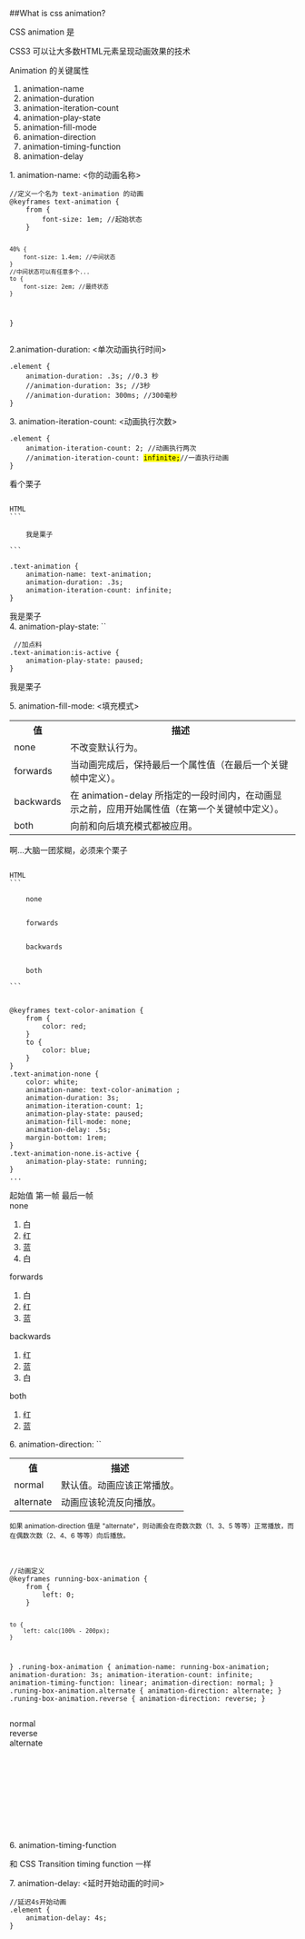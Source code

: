 ##What is css animation?
<section>
<p>CSS animation 是</p>
    CSS3 可以让大多数HTML元素呈现动画效果的技术
</section>
<section>
<p>Animation 的关键属性</p>
<ol>
    <li class="fragment">
        animation-name
    </li>
    <li class="fragment">
        animation-duration
    </li>
    <li class="fragment">
        animation-iteration-count
    </li>
    <li class="fragment">
        animation-play-state
    </li>
    <li class="fragment">
        animation-fill-mode
    </li>
    <li class="fragment">
        animation-direction
    </li>
    <li class="fragment">
        animation-timing-function
    </li>
    <li class="fragment">
        animation-delay
    </li>
</ol>
</section>
<section>
1. animation-name: <你的动画名称>
<pre><code data-trim data-noescape>//定义一个名为 text-animation 的动画
@keyframes text-animation {
    from {
        font-size: 1em; //起始状态
    }

    40% {
        font-size: 1.4em; //中间状态 
    }
    //中间状态可以有任意多个...
    to {
        font-size: 2em; //最终状态
    }
}
</code></pre>
</section>
<section>
2.animation-duration:  <单次动画执行时间>
<pre><code data-trim data-noescape>.element {
    animation-duration: .3s; //0.3 秒
    //animation-duration: 3s; //3秒
    //animation-duration: 300ms; //300毫秒
}
</code></pre>
</section>
<section>
3. animation-iteration-count: <动画执行次数>
<pre><code data-trim data-noescape>.element {
    animation-iteration-count: 2; //动画执行两次
    //animation-iteration-count: <mark>infinite;</mark>//一直执行动画
}
</code></pre>
</section>
<section>
看个栗子
<pre><code data-trim data-noescape>
HTML
```
<div class="text-animation">
    我是栗子
</div>
```
</code></pre>
<pre><code data-trim data-noescape>.text-animation {
    animation-name: text-animation;
    animation-duration: .3s;
    animation-iteration-count: infinite;
}
</code></pre>

<div class="fragment text-animation">
    我是栗子
</div>
</section>
<section>
4. animation-play-state: `<paused|running>`
<pre><code data-trim data-noescape> //加点料
.text-animation:is-active {
    animation-play-state: paused;
}
</code></pre>
<div class="fragment text-animation js-text-animation">
    我是栗子
</div>
<div class="fragment" data-type="text-animation" data-index=0 />
</section>
<section>
<p>5. animation-fill-mode: <填充模式></p>
<small>
    <table class="dataintable">
    <tbody><tr>
    <th style="width:15%;">值</th>
    <th>描述</th>
    </tr>
    <tr>
    <td>none</td>
    <td>不改变默认行为。</td>
    </tr>
    <tr>
    <td>forwards</td>
    <td>当动画完成后，保持最后一个属性值（在最后一个关键帧中定义）。</td>
    </tr>
    <tr>
    <td>backwards</td>
    <td>在 animation-delay 所指定的一段时间内，在动画显示之前，应用开始属性值（在第一个关键帧中定义）。</td>
    </tr>
    <tr>
    <td>both</td>
    <td>向前和向后填充模式都被应用。</td>
    </tr>
    </tbody></table>
</small>
</section>
<section>
<p>啊...大脑一团浆糊，必须来个栗子</p>
<pre><code data-trim data-noescape>
HTML
```
<div class="text-animation-none">
    none
</div>
<div class="text-animation-forwards">
    forwards
</div>
<div class="text-animation-backwards">
    backwards
</div>
<div class="text-animation-both">
    both
</div>
```
</code></pre>
</section>
<section>
<pre><code data-trim data-noescape>
@keyframes text-color-animation {
    from {
        color: red;
    }
    to {
        color: blue;
    }
}
.text-animation-none {
    color: white;
    animation-name: text-color-animation ;
    animation-duration: 3s;
    animation-iteration-count: 1;
    animation-play-state: paused;
    animation-fill-mode: none;
    animation-delay: .5s;
    margin-bottom: 1rem;
}
.text-animation-none.is-active {
    animation-play-state: running;
}
...
</code></pre>
</section>
<section>
<div>
    <span class="font-color-symbol">起始值</span>
    <span class="font-color-symbol-red">第一帧</span>
    <span class="font-color-symbol-blue">最后一帧</span>
    <div class="example-panel">
        <div class="example-panel-individual">
            <div class="text-animation-none js-fill-mode">
                none
            </div>
            <div class="fragment" data-type="fill-mode" data-index=0> </div>
            <ol class="fragment">
                <li>白</li>
                <li>红</li>
                <li>蓝</li>
                <li>白</li>
            </ol>
        </div>
        <div class="example-panel-individual">
            <div class="text-animation-forwards js-fill-mode">
                forwards
            </div>
            <div class="fragment" data-type="fill-mode" data-index=1 ></div>
            <ol class="fragment">
                <li>白</li>
                <li>红</li>
                <li>蓝</li>
            </ol>
        </div>
        <div class="example-panel-individual">
            <div class="text-animation-backwards js-fill-mode">
                backwards
            </div>
            <div class="fragment" data-type="fill-mode" data-index=2 ></div>
            <ol class="fragment">
                <li>红</li>
                <li>蓝</li>
                <li>白</li>
            </ol>
        </div>
        <div class="example-panel-individual">
            <div class="text-animation-both js-fill-mode">
                both
            </div>
            <div class="fragment" data-type="fill-mode" data-index=3 ></div>
            <ol class="fragment">
                <li>红</li>
                <li>蓝</li>
            </ol>
        </div>
    </div>
</div>
</section>
<section> 
    <p>6. animation-direction: `<normal|alternate>`</p>
    <table class="dataintable">
        <tbody><tr>
            <th>值</th>
            <th>描述</th>
            </tr>
            <tr>
                <td>normal</td>
                <td>默认值。动画应该正常播放。</td>
            </tr>
            <tr>
                <td>alternate</td>
                <td>动画应该轮流反向播放。</td>
            </tr>
        </tbody>
    </table>
    <small class="fragment" data-fragment-index="1">
        <p class="fragment highlight-red" data-fragment-index="1">
            如果 animation-direction 值是 "alternate"，则动画会在奇数次数（1、3、5 等等）正常播放，而在偶数次数（2、4、6 等等）向后播放。
        </p>
    </small>
</section>
<section>
<p>&nbsp;</p>
<pre><code>//动画定义
@keyframes running-box-animation {
    from {
        left: 0;
    }

    to {
        left: calc(100% - 200px);
    }
}
.runing-box-animation {
    animation-name: running-box-animation;
    animation-duration: 3s;
    animation-iteration-count: infinite;
    animation-timing-function: linear;
    animation-direction: normal;
}
.runing-box-animation.alternate {
        animation-direction: alternate;
}
.runing-box-animation.reverse {
    animation-direction: reverse;
}
</code></pre>
</section>
<section>
<div class="example-panel" style="min-height:200px;">
    <div class="example-panel-individual">
        <div class="runing-box-container">
            <div class="runing-box-animation">
                normal
            </div>
        </div>
        <div class="runing-box-container">
            <div class="runing-box-animation reverse">
                reverse
            </div>
        </div>
        <div class="runing-box-container">
            <div class="runing-box-animation alternate">
                alternate
            </div>
        </div>
    </div>
</div>
</section>
<section>
    <p>
        6. animation-timing-function
    </p>
    <div class="fragment"> 和 CSS Transition timing function 一样</div>
</section>
<section>
    <p>
        7. animation-delay: <延时开始动画的时间>
    </p>
<pre><code>//延迟4s开始动画
.element {
    animation-delay: 4s;
}
</code></pre>
</section>